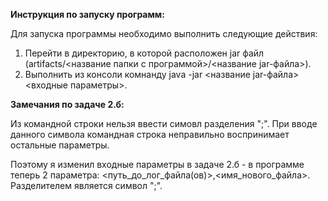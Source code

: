 **Инструкция по запуску программ:**

Для запуска программы необходимо выполнить следующие действия:
1) Перейти в директорию, в которой расположен jar файл (artifacts/<название папки с программой>/<название jar-файла>). 
2) Выполнить из консоли комнанду java -jar <название jar-файла> <входные параметры>.

**Замечания по задаче 2.б:**

Из командной строки нельзя ввести симовл разделения ";".
При вводе данного символа командная строка неправильно воспринимает остальные параметры.

Поэтому я изменил входные параметры в задаче 2.б - в программе теперь 2 параметра: <путь_до_лог_файла(ов)>,<имя_нового_файла>.
Разделителем является символ ";".

